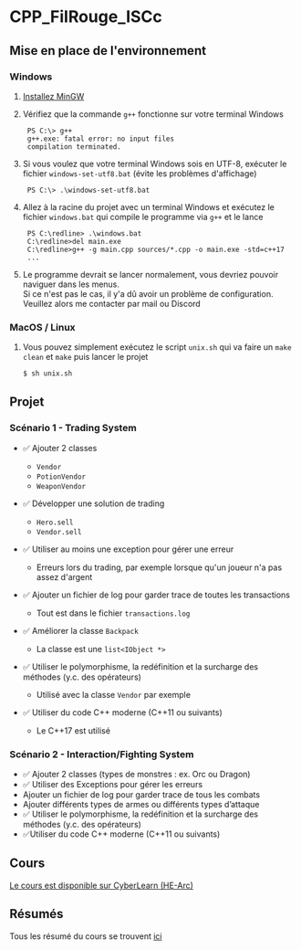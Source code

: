 # CPP_FilRouge_ISCc

## Mise en place de l'environnement

### Windows
1. [Installez MinGW](https://sourceforge.net/projects/mingw-w64/files/Toolchains%20targetting%20Win32/Personal%20Builds/mingw-builds/installer/mingw-w64-install.exe/download)
   
2. Vérifiez que la commande `g++` fonctionne sur votre terminal Windows
   ```
    PS C:\> g++
    g++.exe: fatal error: no input files
    compilation terminated.
   ```

4. Si vous voulez que votre terminal Windows sois en UTF-8, exécuter le fichier `windows-set-utf8.bat` (évite les problèmes d'affichage)
   ```
    PS C:\> .\windows-set-utf8.bat
   ```

3. Allez à la racine du projet avec un terminal Windows et exécutez le fichier `windows.bat` qui compile le programme via `g++` et le lance
   ```
    PS C:\redline> .\windows.bat
    C:\redline>del main.exe
    C:\redline>g++ -g main.cpp sources/*.cpp -o main.exe -std=c++17
    ...
   ```

5. Le programme devrait se lancer normalement, vous devriez pouvoir naviguer dans les menus.  
   Si ce n'est pas le cas, il y'a dû avoir un problème de configuration. Veuillez alors me contacter par mail ou Discord

### MacOS / Linux
1. Vous pouvez simplement exécutez le script `unix.sh` qui va faire un `make clean` et `make` puis lancer le projet
   ```sh
   $ sh unix.sh
   ```

## Projet
### Scénario 1 - Trading System
- ✅ Ajouter 2 classes  
  - `Vendor`
  - `PotionVendor`
  - `WeaponVendor`
  
- ✅ Développer une solution de trading
  - `Hero.sell`
  - `Vendor.sell`

- ✅ Utiliser au moins une exception pour gérer une erreur
  - Erreurs lors du trading, par exemple lorsque qu'un joueur n'a pas assez d'argent
  
- ✅ Ajouter un fichier de log pour garder trace de toutes les transactions
  - Tout est dans le fichier `transactions.log`
  
- ✅ Améliorer la classe `Backpack`
  - La classe est une `list<IObject *>`
  
- ✅ Utiliser le polymorphisme, la redéfinition et la surcharge des méthodes (y.c.
des opérateurs)
  - Utilisé avec la classe `Vendor` par exemple

- ✅ Utiliser du code C++ moderne (C++11 ou suivants)
  - Le C++17 est utilisé

### Scénario 2 - Interaction/Fighting System
- ✅ Ajouter 2 classes (types de monstres : ex. Orc ou Dragon)
- ✅ Utiliser des Exceptions pour gérer les erreurs
- Ajouter un fichier de log pour garder trace de tous les combats
- Ajouter différents types de armes ou différents types d’attaque
- ✅ Utiliser le polymorphisme, la redéfinition et la surcharge des méthodes (y.c. des opérateurs)
- ✅Utiliser du code C++ moderne (C++11 ou suivants)

## Cours
[Le cours est disponible sur CyberLearn (HE-Arc)](https://cyberlearn.hes-so.ch/course/view.php?id=15188)

## Résumés
Tous les résumé du cours se trouvent [ici](https://github.com/OwenCalvin/abstracts/tree/main/cpp/)
